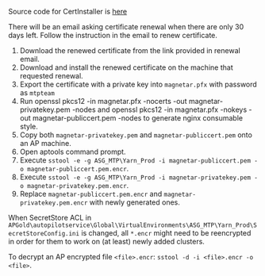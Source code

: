 Source code for CertInstaller is [here](https://msasg.visualstudio.com/DefaultCollection/Multi%20Tenancy/_git/PerfIso?path=%2Fprivate%2FCertInstaller&version=GBdevelop&_a=contents)

There will be an email asking certificate renewal when there are only 30 days left. Follow the instruction in the email to renew certificate. 
1. Download the renewed certificate from the link provided in renewal email.
2. Download and install the renewed certificate on the machine that requested renewal. 
3. Export the certificate with a private key into `magnetar.pfx` with password as `mtpteam`
4. Run openssl pkcs12 -in magnetar.pfx -nocerts -out magnetar-privatekey.pem -nodes and openssl pkcs12 -in magnetar.pfx -nokeys -out magnetar-publiccert.pem -nodes to generate nginx consumable style.
5. Copy both `magnetar-privatekey.pem` and `magnetar-publiccert.pem` onto an AP machine.
5. Open aptools command prompt.
6. Execute `sstool -e -g ASG_MTP\Yarn_Prod -i magnetar-publiccert.pem -o magnetar-publiccert.pem.encr`.
7. Execute `sstool -e -g ASG_MTP\Yarn_Prod -i magnetar-privatekey.pem -o magnetar-privatekey.pem.encr`.
8. Replace `magnetar-publiccert.pem.encr` and `magnetar-privatekey.pem.encr` with newly generated ones.

When SecretStore ACL in `APGold\autopilotservice\Global\VirtualEnvironments\ASG_MTP\Yarn_Prod\SecretStoreConfig.ini` is changed, all `*.encr` might need to be reencrypted in order for them to work on (at least) newly added clusters.

To decrypt an AP encrypted file `<file>.encr`: `sstool -d -i <file>.encr -o <file>`. 
